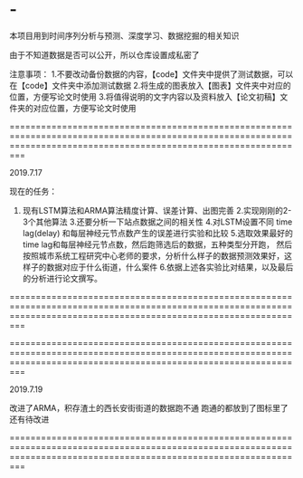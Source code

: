 # -
本项目用到时间序列分析与预测、深度学习、数据挖掘的相关知识

由于不知道数据是否可以公开，所以仓库设置成私密了

注意事项：
1.不要改动备份数据的内容，【code】文件夹中提供了测试数据，可以在【code】文件夹中添加测试数据
2.将生成的图表放入【图表】文件夹中对应的位置，方便写论文时使用
3.将值得说明的文字内容以及资料放入【论文初稿】文件夹的对应位置，方便写论文时使用

=====================================================================================================================================================================

2019.7.17

现在的任务：
1. 现有LSTM算法和ARMA算法精度计算、误差计算、出图完善 
2.实现刚刚的2-3个其他算法 
3.还要分析一下站点数据之间的相关性 
4.对LSTM设置不同 time lag(delay) 和每层神经元节点数产生的误差进行实验和比较 
5.选取效果最好的time lag和每层神经元节点数，然后跑筛选后的数据，五种类型分开跑，
	然后按照城市系统工程研究中心老师的要求，分析什么样子的数据预测效果好，这样子的数据对应于什么街道，什么案件 
6.依据上述各实验比对结果，以及最后的分析进行论文撰写。

=====================================================================================================================================================================



=====================================================================================================================================================================

2019.7.19

改进了ARMA，积存渣土的西长安街街道的数据跑不通
跑通的都放到了图标里了
还有待改进

=====================================================================================================================================================================